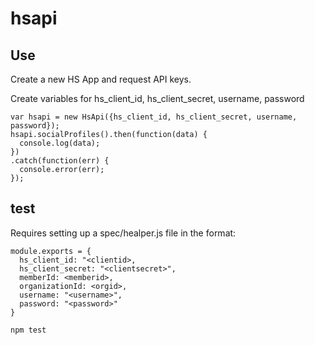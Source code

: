 # hsapi

## Use

Create a new HS App and request API keys.

Create variables for hs_client_id, hs_client_secret, username, password

````
var hsapi = new HsApi({hs_client_id, hs_client_secret, username, password});
hsapi.socialProfiles().then(function(data) {
  console.log(data);
})
.catch(function(err) {
  console.error(err);
});
````

## test

Requires setting up a spec/healper.js file in the format:

````
module.exports = {
  hs_client_id: "<clientid>,
  hs_client_secret: "<clientsecret>",
  memberId: <memberid>,
  organizationId: <orgid>,
  username: "<username>",
  password: "<password>"
}
````

````
npm test
````
